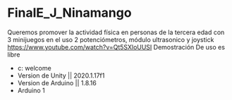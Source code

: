# FinalE_J_Ninamango
Queremos promover la actividad física en personas de la tercera edad con 3 minijuegos en el uso 2 potenciómetros, módulo ultrasonico y joystick
https://www.youtube.com/watch?v=Qt5SXloUUSI Demostración
De uso es libre
- c: welcome
- Version de Unity || 2020.1.17f1
- Version de Arduino || 1.8.16
- Arduino 1
